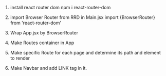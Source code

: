 1. install react router dom 
    npm i react-router-dom 

2. import Browser Router from RRD in Main.jsx
    import {BrowserRouter} from 'react-router-dom'

3. Wrap App.jsx by BrowserRouter

4. Make Routes container in App 

5. Make specific Route for each page and determine its path and element to render 

6. Make Navbar and add LINK tag in it. 